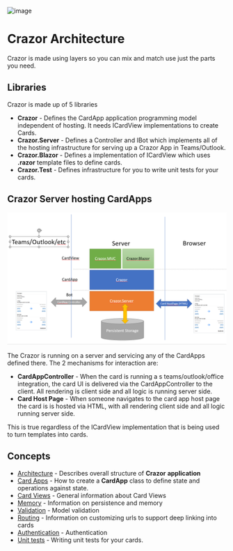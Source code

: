 

![image](https://user-images.githubusercontent.com/17789481/197238565-e3f895d0-6def-4d41-aba2-721d5432b1ef.png)

# Crazor Architecture

Crazor is made using layers so you can mix and match use just the parts you need.

## Libraries

Crazor is made up of 5 libraries

* **Crazor** - Defines the CardApp application programming model independent of hosting.  It needs ICardView implementations to create Cards.
* **Crazor.Server** - Defines a Controller and IBot which implements all of the hosting infrastructure for serving up a Crazor App in Teams/Outlook.
* **Crazor.Blazor** - Defines a implementation of ICardView which uses **.razor** template files to define cards.
* **Crazor.Test** - Defines infrastructure for you to write unit tests for your cards.



## Crazor Server hosting CardApps

![image-20230107140457543](assets/image-20230107140457543.png)

The Crazor is running on a server and servicing any of the CardApps defined there.  The 2 mechanisms for interaction are:

* **CardAppController** - When the card is running a s teams/outlook/office integration, the card UI is delivered via the CardAppController to the client. All rendering is client side and all logic is running server side.
* **Card Host Page** - When someone navigates to the card app host page the card is is hosted via HTML, with all rendering client side and all logic running server side.

This is true regardless of the ICardView implementation that is being used to turn templates into cards.

## Concepts

* [Architecture](docs/Architecture.md) - Describes overall structure of  **Crazor** **application**
* [Card Apps](docs/CardApp.md) - How to create a **CardApp** class to define state and operations against state.
* [Card Views](docs/CardView.md) - General information about Card Views
* [Memory](docs/Memory.md) - Information on persistence and memory 
* [Validation](docs/Validation.md) - Model validation
* [Routing](docs/RoutingCards.md) - Information on customizing urls to support deep linking into cards
* [Authentication](docs/authentication.md) - Authentication
* [Unit tests](docs/UnitTests.md) - Writing unit tests for your cards.
